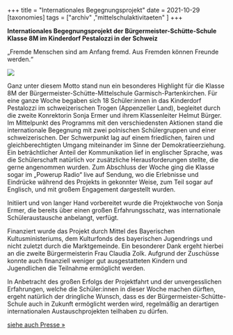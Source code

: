 +++
title = "Internationales Begegnungsprojekt"
date = 2021-10-29
[taxonomies]
tags = ["archiv" ,"mittelschulaktivitaeten" ]
+++

**Internationales Begegnungsprojekt der Bürgermeister-Schütte-Schule**  
**Klasse 8M im Kinderdorf Pestalozzi in der Schweiz**

„Fremde Menschen sind am Anfang fremd. Aus Fremden können Freunde werden.“

![](images/8M-Bürgermeister-Schütte-Schule-1024x576.jpg)

Ganz unter diesem Motto stand nun ein besonderes Highlight für die Klasse 8M der Bürgermeister-Schütte-Mittelschule Garmisch-Partenkirchen. Für eine ganze Woche begaben sich 18 Schüler:innen in das Kinderdorf Pestalozzi im schweizerischen Trogen (Appenzeller Land), begleitet durch die zweite Konrektorin Sonja Ermer und ihrem Klassenleiter Helmut Bürger. Im Mittelpunkt des Programms mit den verschiedensten Aktionen stand die internationale Begegnung mit zwei polnischen Schülergruppen und einer schweizerischen. Der Schwerpunkt lag auf einem friedlichen, fairen und gleichberechtigten Umgang miteinander im Sinne der Demokratieerziehung. Ein beträchtlicher Anteil der Kommunikation lief in englischer Sprache, was die Schülerschaft natürlich vor zusätzliche Herausforderungen stellte, die gerne angenommen wurden. Zum Abschluss der Woche ging die Klasse sogar im „Powerup Radio“ live auf Sendung, wo die Erlebnisse und Eindrücke während des Projekts in gekonnter Weise, zum Teil sogar auf Englisch, und mit großem Engagement dargestellt wurden.

Initiiert und von langer Hand vorbereitet wurde die Projektwoche von Sonja Ermer, die bereits über einen großen Erfahrungsschatz, was internationale Schüleraustausche anbelangt, verfügt.

Finanziert wurde das Projekt durch Mittel des Bayerischen Kultusministeriums, dem Kulturfonds des bayerischen Jugendrings und nicht zuletzt durch die Marktgemeinde. Ein besonderer Dank ergeht hierbei an die zweite Bürgermeisterin Frau Claudia Zolk. Aufgrund der Zuschüsse konnte auch finanziell weniger gut ausgestatteten Kindern und Jugendlichen die Teilnahme ermöglicht werden.

In Anbetracht des großen Erfolgs der Projektfahrt und der unvergesslichen Erfahrungen, welche die Schüler:innen in dieser Woche machen dürften, ergeht natürlich der dringliche Wunsch, dass es der Bürgermeister-Schütte-Schule auch in Zukunft ermöglicht werden wird, regelmäßig an derartigen internationalen Austauschprojekten teilhaben zu dürfen.

[siehe auch Presse »](https://volksschule-partenkirchen.de/2021/10/29/unvergessliche-erfahrungen/)
